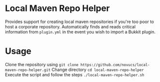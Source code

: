 # Local Maven Repo Helper

Provides support for creating local maven repositories if you're too poor to host a corporate repository. Automatically finds and reads critical information from `plugin.yml` in the event you wish to import a Bukkit plugin.

# Usage
Clone the repository using `git clone https://github.com/novucs/local-maven-repo-helper.git`
Change directory `cd local-maven-repo-helper`
Execute the script and follow the steps `./local-maven-repo-helper.sh`
